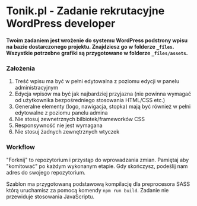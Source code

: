 # Tonik.pl - Zadanie rekrutacyjne WordPress developer

#### Twoim zadaniem jest wrożenie do systemu WordPress podstrony wpisu na bazie dostarczonego projektu. Znajdziesz go w folderze `_files`. Wszystkie potrzebne grafiki są przygotowane w folderze `_files/assets`.

### Założenia

1. Treść wpisu ma być w pełni edytowalna z poziomu edycji w panelu administracyjnym
2. Edycja wpisów ma być jak najbardziej przyjazna (nie powinna wymagać od użytkownika bezpośredniego stosowania HTML/CSS etc.)
3. Generalne elementy (logo, nawigacja, stopka) mają być również w pełni edytowalne z poziomu panelu admina
4. Nie stosuj zewnetrznych bilbiotek/frameworków CSS
5. Responsywność nie jest wymagana
6. Nie stosuj żadnych zewnętrznych wtyczek

### Workflow

"Forknij" to repozytorium i przystąp do wprowadzania zmian. Pamiętaj aby "komitować" po każdym wykonanym etapie. Gdy skończysz, podeślij nam adres do swojego repozytorium.

Szablon ma przygotowaną podstawową kompilację dla preprocesora SASS którą uruchamisz za pomocą komendy `npm run build`. Zadanie nie przewiduje stosowania JavaScriptu.
